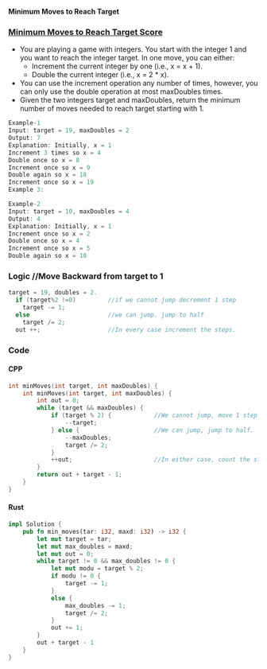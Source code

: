 **Minimum Moves to Reach Target**

### [Minimum Moves to Reach Target Score](https://leetcode.com/problems/minimum-moves-to-reach-target-score/)
- You are playing a game with integers. You start with the integer 1 and you want to reach the integer target. In one move, you can either:
  - Increment the current integer by one (i.e., x = x + 1).
  - Double the current integer (i.e., x = 2 * x).
- You can use the increment operation any number of times, however, you can only use the double operation at most maxDoubles times.
- Given the two integers target and maxDoubles, return the minimum number of moves needed to reach target starting with 1.
```c
Example-1
Input: target = 19, maxDoubles = 2
Output: 7
Explanation: Initially, x = 1
Increment 3 times so x = 4
Double once so x = 8
Increment once so x = 9
Double again so x = 18
Increment once so x = 19
Example 3:

Example-2
Input: target = 10, maxDoubles = 4
Output: 4
Explanation: Initially, x = 1
Increment once so x = 2
Double once so x = 4
Increment once so x = 5
Double again so x = 10
```

### Logic //Move Backward from target to 1
```c
target = 19, doubles = 2.
  if (target%2 !=0)         //if we cannot jump decrement 1 step
    target -= 1;
  else                      //we can jump. jump to half
    target /= 2;
  out ++;                   //In every case increment the steps.
```

### Code
#### CPP
```c
int minMoves(int target, int maxDoubles) {
    int minMoves(int target, int maxDoubles) {
        int out = 0;
        while (target && maxDoubles) {
            if (target % 2) {            //We cannot jump, move 1 step back
                --target;
            } else {                     //We can jump, jump to half.
                --maxDoubles;
                target /= 2;
            }
            ++out;                       //In either case, count the steps
        }
        return out + target - 1;
    }
}
```
#### Rust
```rs
impl Solution {
    pub fn min_moves(tar: i32, maxd: i32) -> i32 {
        let mut target = tar;
        let mut max_doubles = maxd;
        let mut out = 0;
        while target != 0 && max_doubles != 0 {
            let mut modu = target % 2;
            if modu != 0 {
                target -= 1;
            }
            else {
                max_doubles -= 1;
                target /= 2;
            }
            out += 1;
        }
        out + target - 1
    }
}
```
